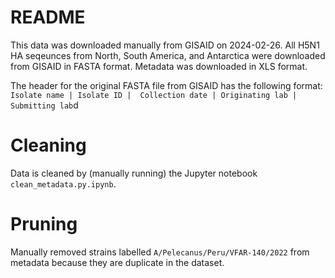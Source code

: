 # README
This data was downloaded manually from GISAID on 2024-02-26. All H5N1 HA seqeunces from North, South America, and Antarctica were downloaded from GISAID in FASTA format. Metadata was downloaded in XLS format.

The header for the original FASTA file from GISAID has the following format:
`Isolate name | Isolate ID |  Collection date | Originating lab |  Submitting lab`d

# Cleaning
Data is cleaned by (manually running) the Jupyter notebook `clean_metadata.py.ipynb`.

# Pruning
Manually removed strains labelled `A/Pelecanus/Peru/VFAR-140/2022` from metadata because they are duplicate in the dataset.

